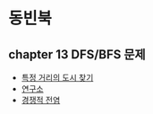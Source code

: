 ﻿# 동빈북

## chapter 13 DFS/BFS 문제

- [특정 거리의 도시 찾기](https://www.acmicpc.net/problem/18352)
- [연구소](https://www.acmicpc.net/problem/14502)
- [경쟁적 전염](https://www.acmicpc.net/problem/18405)
